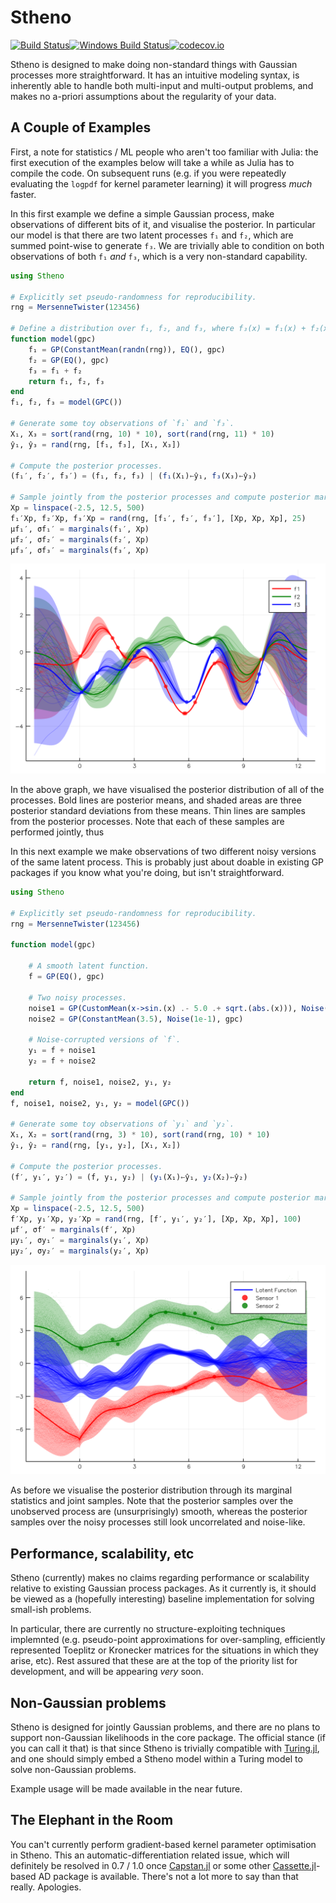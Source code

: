 # Stheno

[![Build Status](https://travis-ci.org/willtebbutt/Stheno.jl.svg?branch=master)](https://travis-ci.org/willtebbutt/Stheno.jl)[![Windows Build Status](https://ci.appveyor.com/api/projects/status/32r7s2skrgm9ubva?svg=true)](https://ci.appveyor.com/project/willtebbutt/stheno-jl/branch/master)[![codecov.io](http://codecov.io/github/willtebbutt/Stheno.jl/coverage.svg?branch=master)](http://codecov.io/github/willtebbutt/Stheno.jl?branch=master)

Stheno is designed to make doing non-standard things with Gaussian processes more straightforward. It has an intuitive modeling syntax, is inherently able to handle both multi-input and multi-output problems, and makes no a-priori assumptions about the regularity of your data.


## A Couple of Examples

First, a note for statistics / ML people who aren't too familiar with Julia: the first execution of the examples below will take a while as Julia has to compile the code. On subsequent runs (e.g. if you were repeatedly evaluating the `logpdf` for kernel parameter learning) it will progress _much_ faster.

In this first example we define a simple Gaussian process, make observations of different bits of it, and visualise the posterior. In particular our model is that there are two latent processes `f₁` and `f₂`, which are summed point-wise to generate `f₃`. We are trivially able to condition on both observations of both `f₁` _and_ `f₃`, which is a very non-standard capability.
```julia
using Stheno

# Explicitly set pseudo-randomness for reproducibility.
rng = MersenneTwister(123456)

# Define a distribution over f₁, f₂, and f₃, where f₃(x) = f₁(x) + f₂(x).
function model(gpc)
    f₁ = GP(ConstantMean(randn(rng)), EQ(), gpc)
    f₂ = GP(EQ(), gpc)
    f₃ = f₁ + f₂
    return f₁, f₂, f₃
end
f₁, f₂, f₃ = model(GPC())

# Generate some toy observations of `f₁` and `f₃`.
X₁, X₃ = sort(rand(rng, 10) * 10), sort(rand(rng, 11) * 10)
ŷ₁, ŷ₃ = rand(rng, [f₁, f₃], [X₁, X₃])

# Compute the posterior processes.
(f₁′, f₂′, f₃′) = (f₁, f₂, f₃) | (f₁(X₁)←ŷ₁, f₃(X₃)←ŷ₃)

# Sample jointly from the posterior processes and compute posterior marginals.
Xp = linspace(-2.5, 12.5, 500)
f₁′Xp, f₂′Xp, f₃′Xp = rand(rng, [f₁′, f₂′, f₃′], [Xp, Xp, Xp], 25)
μf₁′, σf₁′ = marginals(f₁′, Xp)
μf₂′, σf₂′ = marginals(f₂′, Xp)
μf₃′, σf₃′ = marginals(f₃′, Xp)
```
![Alternate Text](examples/toy/process_decomposition.png)

In the above graph, we have visualised the posterior distribution of all of the processes. Bold lines are posterior means, and shaded areas are three posterior standard deviations from these means. Thin lines are samples from the posterior processes. Note that each of these samples are performed jointly, thus 

In this next example we make observations of two different noisy versions of the same latent process. This is probably just about doable in existing GP packages if you know what you're doing, but isn't straightforward.

```julia
using Stheno

# Explicitly set pseudo-randomness for reproducibility.
rng = MersenneTwister(123456)

function model(gpc)

    # A smooth latent function.
    f = GP(EQ(), gpc)

    # Two noisy processes.
    noise1 = GP(CustomMean(x->sin.(x) .- 5.0 .+ sqrt.(abs.(x))), Noise(1e-2), gpc)
    noise2 = GP(ConstantMean(3.5), Noise(1e-1), gpc)

    # Noise-corrupted versions of `f`.
    y₁ = f + noise1
    y₂ = f + noise2

    return f, noise1, noise2, y₁, y₂
end
f, noise1, noise2, y₁, y₂ = model(GPC())

# Generate some toy observations of `y₁` and `y₂`.
X₁, X₂ = sort(rand(rng, 3) * 10), sort(rand(rng, 10) * 10)
ŷ₁, ŷ₂ = rand(rng, [y₁, y₂], [X₁, X₂])

# Compute the posterior processes.
(f′, y₁′, y₂′) = (f, y₁, y₂) | (y₁(X₁)←ŷ₁, y₂(X₂)←ŷ₂)

# Sample jointly from the posterior processes and compute posterior marginals.
Xp = linspace(-2.5, 12.5, 500)
f′Xp, y₁′Xp, y₂′Xp = rand(rng, [f′, y₁′, y₂′], [Xp, Xp, Xp], 100)
μf′, σf′ = marginals(f′, Xp)
μy₁′, σy₁′ = marginals(y₁′, Xp)
μy₂′, σy₂′ = marginals(y₂′, Xp)
```
![Alternate Text](examples/toy/simple_sensor_fusion.png)

As before we visualise the posterior distribution through its marginal statistics and joint samples. Note that the posterior samples over the unobserved process are (unsurprisingly) smooth, whereas the posterior samples over the noisy processes still look uncorrelated and noise-like.


## Performance, scalability, etc

Stheno (currently) makes no claims regarding performance or scalability relative to existing Gaussian process packages. As it currently is, it should be viewed as a (hopefully interesting) baseline implementation for solving small-ish problems.

In particular, there are currently no structure-exploiting techniques implemnted (e.g. pseudo-point approximations for over-sampling, efficiently represented Toeplitz or Kronecker matrices for the situations in which they arise, etc). Rest assured that these are at the top of the priority list for development, and will be appearing _very_ soon.

## Non-Gaussian problems

Stheno is designed for jointly Gaussian problems, and there are no plans to support non-Gaussian likelihoods in the core package. The official stance (if you can call it that) is that since Stheno is trivially compatible with [Turing.jl](https://github.com/TuringLang/), and one should simply embed a Stheno model within a Turing model to solve non-Gaussian problems.

Example usage will be made available in the near future.

## The Elephant in the Room
You can't currently perform gradient-based kernel parameter optimisation in Stheno. This an automatic-differentiation related issue, which will definitely be resolved in 0.7 / 1.0 once [Capstan.jl](https://github.com/JuliaDiff/Capstan.jl) or some other [Cassette.jl](https://github.com/jrevels/Cassette.jl)-based AD package is available. There's not a lot more to say than that really. Apologies.
